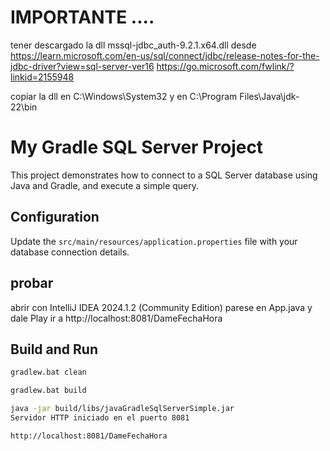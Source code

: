 # IMPORTANTE ....
tener descargado la dll mssql-jdbc_auth-9.2.1.x64.dll desde 
https://learn.microsoft.com/en-us/sql/connect/jdbc/release-notes-for-the-jdbc-driver?view=sql-server-ver16
https://go.microsoft.com/fwlink/?linkid=2155948

copiar la dll en 
C:\Windows\System32 
y en 
C:\Program Files\Java\jdk-22\bin


# My Gradle SQL Server Project

This project demonstrates how to connect to a SQL Server database using Java and Gradle, and execute a simple query.

## Configuration

Update the `src/main/resources/application.properties` file with your database connection details.

## probar

abrir con  IntelliJ IDEA 2024.1.2 (Community Edition) parese en App.java y dale Play
ir a 
http://localhost:8081/DameFechaHora

## Build and Run

```sh
gradlew.bat clean

gradlew.bat build

java -jar build/libs/javaGradleSqlServerSimple.jar
Servidor HTTP iniciado en el puerto 8081

http://localhost:8081/DameFechaHora



